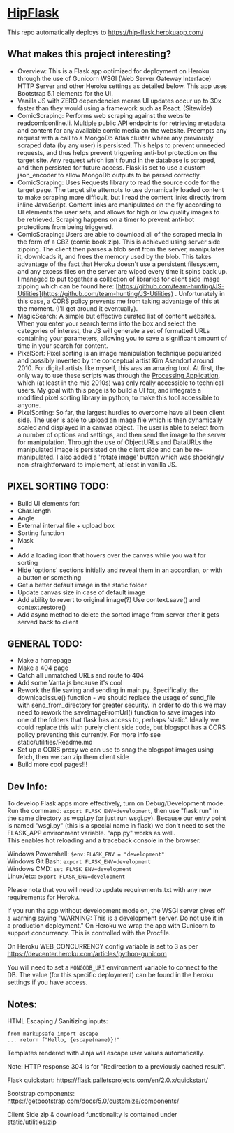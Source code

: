 # [HipFlask](https://hip-flask.herokuapp.com/)

This repo automatically deploys to https://hip-flask.herokuapp.com/ <br/> 

## What makes this project interesting?
- Overview: This is a Flask app optimized for deployment on Heroku through the use of Gunicorn WSGI (Web Server Gateway Interface) HTTP Server and other Heroku settings as detailed below. This app uses Bootstrap 5.1 elements for the UI.  
- Vanilla JS with ZERO dependencies means UI updates occur up to 30x faster than they would using a framework such as React. (Sitewide)
- ComicScraping: Performs web scraping against the website readcomiconline.li. Multiple public API endpoints for retrieving metadata and content for any available comic media on the website. Preempts any request with a call to a MongoDb Atlas cluster where any previously scraped data (by any user) is persisted. This helps to prevent unneeded requests, and thus helps prevent triggering anti-bot protection on the target site. Any request which isn't found in the database is scraped, and then persisted for future access. Flask is set to use a custom json_encoder to allow MongoDb outputs to be parsed correctly.
- ComicScraping: Uses Requests library to read the source code for the target page. The target site attempts to use dynamically loaded content to make scraping more difficult, but I read the content links directly from inline JavaScript. Content links are manipulated on the fly according to UI elements the user sets, and allows for high or low quality images to be retrieved. Scraping happens on a timer to prevent anti-bot protections from being triggered.
- ComicScraping: Users are able to download all of the scraped media in the form of a CBZ (comic book zip). This is achieved using server side zipping. The client then parses a blob sent from the server, manipulates it, downloads it, and frees the memory used by the blob. This takes advantage of the fact that Heroku doesn't use a persistent filesystem, and any excess files on the server are wiped every time it spins back up. I managed to put together a collection of libraries for client side image zipping which can be found here: [https://github.com/team-hunting/JS-Utilities](https://github.com/team-hunting/JS-Utilities) . Unfortunately in this case, a CORS policy prevents me from taking advantage of this at the moment. (I'll get around it eventually).
- MagicSearch: A simple but effective curated list of content websites. When you enter your search terms into the box and select the categories of interest, the JS will generate a set of formatted URLs containing your parameters, allowing you to save a significant amount of time in your search for content. 
- PixelSort: Pixel sorting is an image manipulation technique popularized and possibly invented by the conceptual artist Kim Asendorf around 2010. For digital artists like myself, this was an amazing tool. At first, the only way to use these scripts was through the [Processing Application](https://processing.org/), which (at least in the mid 2010s) was only really accessible to technical users. My goal with this page is to build a UI for, and integrate a modified pixel sorting library in python, to make this tool accessible to anyone.
- PixelSorting: So far, the largest hurdles to overcome have all been client side. The user is able to upload an image file which is then dynamically scaled and displayed in a canvas object. The user is able to select from a number of options and settings, and then send the image to the server for manipulation. Through the use of ObjectURLs and DataURLs the manipulated image is persisted on the client side and can be re-manipulated. I also added a 'rotate image' button which was shockingly non-straightforward to implement, at least in vanilla JS. 

## PIXEL SORTING TODO:
- Build UI elements for:
- Char.length
- Angle
- External interval file + upload box
- Sorting function
- Mask
- 
- Add a loading icon that hovers over the canvas while you wait for sorting
- Hide 'options' sections initially and reveal them in an accordian, or with a button or something
- Get a better default image in the static folder
- Update canvas size in case of default image
- Add ability to revert to original image(?) Use context.save() and context.restore()
- Add async method to delete the sorted image from server after it gets served back to client

## GENERAL TODO:
- Make a homepage 
- Make a 404 page
- Catch all unmatched URLs and route to 404
- Add some Vanta.js because it's cool 
- Rework the file saving and sending in  main.py. Specifically, the downloadIssue() function - we should replace the usage of send_file with send_from_directory for greater security. In order to do this we may need to rework the saveImageFromUrl() function to save images into one of the folders that flask has access to, perhaps 'static'. Ideally we could replace this with purely client side code, but blogspot has a CORS policy preventing this currently. For more info see static/utilities/Readme.md
- Set up a CORS proxy we can use to snag the blogspot images using fetch, then we can zip them client side
- Build more cool pages!!!


## Dev Info:

To develop Flask apps more effectively, turn on Debug/Development mode. <br/>
Run the command: ```export FLASK_ENV=development```, then use "flask run" in the same directory as wsgi.py (or just run wsgi.py). Because our entry point is named "wsgi.py" (this is a special name in flask) we don't need to set the FLASK_APP environment variable. "app.py" works as well. <br/>
This enables hot reloading and a traceback console in the browser.

Windows Powershell: ```$env:FLASK_ENV = "development"```  <br/>
Windows Git Bash:   ```export FLASK_ENV=development```    <br/>
Windows CMD:        ```set FLASK_ENV=development```       <br/>
Linux/etc:          ```export FLASK_ENV=development```    <br/>

Please note that you will need to update requirements.txt with any new requirements for Heroku.<br/>

If you run the app without development mode on, the WSGI server gives off a warning saying "WARNING: This is a development server. Do not use it in a production deployment." On Heroku we wrap the app with Gunicorn to support concurrency. This is controlled with the Procfile.<br/>

On Heroku WEB_CONCURRENCY config variable is set to 3 as per https://devcenter.heroku.com/articles/python-gunicorn <br/>

You will need to set a ```MONGODB_URI``` environment variable to connect to the DB. The value (for this specific deployment) can be found in the heroku settings if you have access. <br/>

## Notes:

HTML Escaping / Sanitizing inputs: <br/>
```
from markupsafe import escape
... return f"Hello, {escape(name)}!"
```

Templates rendered with Jinja will escape user values automatically. <br/>

Note: HTTP response 304 is for "Redirection to a previously cached result". <br/>

Flask quickstart: https://flask.palletsprojects.com/en/2.0.x/quickstart/ <br/>

Bootstrap components: https://getbootstrap.com/docs/5.0/customize/components/ <br/> 

Client Side zip & download functionality is contained under static/utilities/zip <br/>
